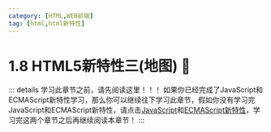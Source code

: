 ```yaml
---
category: [HTML,WEB前端]
tag: [html,html新特性]
---
```

# 1.8 HTML5新特性三(地图) :tada:

::: details  学习此章节之前，请先阅读这里！！！
如果你已经完成了JavaScript和ECMAScript新特性学习，那么你可以继续往下学习此章节，假如你没有学习完JavaScript和ECMAScript新特性，请点击[JavaScript](/web/javascript)和[ECMAScript新特性](/web/ecmascript)，学习完这两个章节之后再继续阅读本章节！
:::